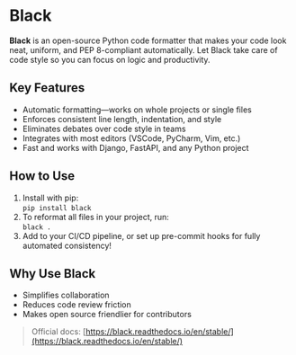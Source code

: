 # Black

**Black** is an open-source Python code formatter that makes your code look neat, uniform, and PEP 8-compliant automatically. Let Black take care of code style so you can focus on logic and productivity.

## Key Features

- Automatic formatting—works on whole projects or single files
- Enforces consistent line length, indentation, and style
- Eliminates debates over code style in teams
- Integrates with most editors (VSCode, PyCharm, Vim, etc.)
- Fast and works with Django, FastAPI, and any Python project

## How to Use

1. Install with pip:  
   `pip install black`
2. To reformat all files in your project, run:  
   `black .`
3. Add to your CI/CD pipeline, or set up pre-commit hooks for fully automated consistency!

## Why Use Black

- Simplifies collaboration
- Reduces code review friction
- Makes open source friendlier for contributors

> Official docs: [https://black.readthedocs.io/en/stable/](https://black.readthedocs.io/en/stable/)

